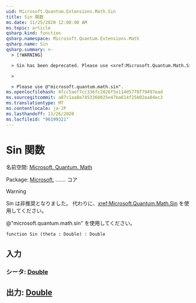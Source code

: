 ```yaml
---
uid: Microsoft.Quantum.Extensions.Math.Sin
title: Sin 関数
ms.date: 11/25/2020 12:00:00 AM
ms.topic: article
qsharp.kind: function
qsharp.namespace: Microsoft.Quantum.Extensions.Math
qsharp.name: Sin
qsharp.summary: >-
  > [!WARNING]

  > Sin has been deprecated. Please use <xref:Microsoft.Quantum.Math.Sin> instead.

  >

  > Please use @"microsoft.quantum.math.sin".
ms.openlocfilehash: 4fcc5aef7cc336fc2826f5e114d5778f79497ead
ms.sourcegitcommit: a87c1aa8e7453360025e47ba614f25b02ea84ec3
ms.translationtype: MT
ms.contentlocale: ja-JP
ms.lasthandoff: 11/26/2020
ms.locfileid: "96199321"
---
```

# <a name="sin-function"></a>Sin 関数

名前空間: [Microsoft. Quantum. Math](xref:Microsoft.Quantum.Extensions.Math)

Package: [Microsoft.](https://nuget.org/packages/Microsoft.Quantum.QSharp.Core) ....... コア


> [!WARNING]
> Sin は非推奨となりました。 代わりに、<xref:Microsoft.Quantum.Math.Sin> を使用してください。
>
> @"microsoft.quantum.math.sin" を使用してください。



```qsharp
function Sin (theta : Double) : Double
```


## <a name="input"></a>入力

### <a name="theta--double"></a>シータ: [Double](xref:microsoft.quantum.lang-ref.double)





## <a name="output--double"></a>出力: [Double](xref:microsoft.quantum.lang-ref.double)

